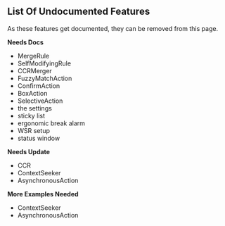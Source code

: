 ## List Of Undocumented Features

  As these features get documented, they can be removed from this page.

  **Needs Docs**

  - MergeRule
  - SelfModifyingRule
  - CCRMerger
  - FuzzyMatchAction
  - ConfirmAction
  - BoxAction
  - SelectiveAction
  - the settings
  - sticky list
  - ergonomic break alarm
  - WSR setup
  - status window

  **Needs Update**

  - CCR
  - ContextSeeker
  - AsynchronousAction

  **More Examples Needed**

  - ContextSeeker
  - AsynchronousAction
